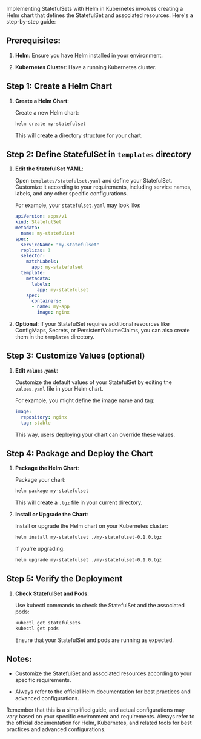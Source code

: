 Implementing StatefulSets with Helm in Kubernetes involves creating a Helm chart that defines the StatefulSet and associated resources. Here's a step-by-step guide:

## Prerequisites:

1. **Helm**: Ensure you have Helm installed in your environment.

2. **Kubernetes Cluster**: Have a running Kubernetes cluster.

## Step 1: Create a Helm Chart

1. **Create a Helm Chart**:

   Create a new Helm chart:

   ```bash
   helm create my-statefulset
   ```

   This will create a directory structure for your chart.

## Step 2: Define StatefulSet in `templates` directory

1. **Edit the StatefulSet YAML**:

   Open `templates/statefulset.yaml` and define your StatefulSet. Customize it according to your requirements, including service names, labels, and any other specific configurations.

   For example, your `statefulset.yaml` may look like:

   ```yaml
   apiVersion: apps/v1
   kind: StatefulSet
   metadata:
     name: my-statefulset
   spec:
     serviceName: "my-statefulset"
     replicas: 3
     selector:
       matchLabels:
         app: my-statefulset
     template:
       metadata:
         labels:
           app: my-statefulset
       spec:
         containers:
         - name: my-app
           image: nginx
   ```

2. **Optional**: If your StatefulSet requires additional resources like ConfigMaps, Secrets, or PersistentVolumeClaims, you can also create them in the `templates` directory.

## Step 3: Customize Values (optional)

1. **Edit `values.yaml`**:

   Customize the default values of your StatefulSet by editing the `values.yaml` file in your Helm chart.

   For example, you might define the image name and tag:

   ```yaml
   image:
     repository: nginx
     tag: stable
   ```

   This way, users deploying your chart can override these values.

## Step 4: Package and Deploy the Chart

1. **Package the Helm Chart**:

   Package your chart:

   ```bash
   helm package my-statefulset
   ```

   This will create a `.tgz` file in your current directory.

2. **Install or Upgrade the Chart**:

   Install or upgrade the Helm chart on your Kubernetes cluster:

   ```bash
   helm install my-statefulset ./my-statefulset-0.1.0.tgz
   ```

   If you're upgrading:

   ```bash
   helm upgrade my-statefulset ./my-statefulset-0.1.0.tgz
   ```

## Step 5: Verify the Deployment

1. **Check StatefulSet and Pods**:

   Use kubectl commands to check the StatefulSet and the associated pods:

   ```bash
   kubectl get statefulsets
   kubectl get pods
   ```

   Ensure that your StatefulSet and pods are running as expected.

## Notes:

- Customize the StatefulSet and associated resources according to your specific requirements.

- Always refer to the official Helm documentation for best practices and advanced configurations.

Remember that this is a simplified guide, and actual configurations may vary based on your specific environment and requirements. Always refer to the official documentation for Helm, Kubernetes, and related tools for best practices and advanced configurations.
